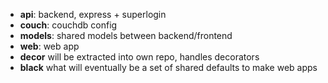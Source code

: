 - **api**: backend, express + superlogin
- **couch**: couchdb config
- **models**: shared models between backend/frontend
- **web**: web app
- **decor** will be extracted into own repo, handles decorators
- **black** what will eventually be a set of shared defaults to make web apps
